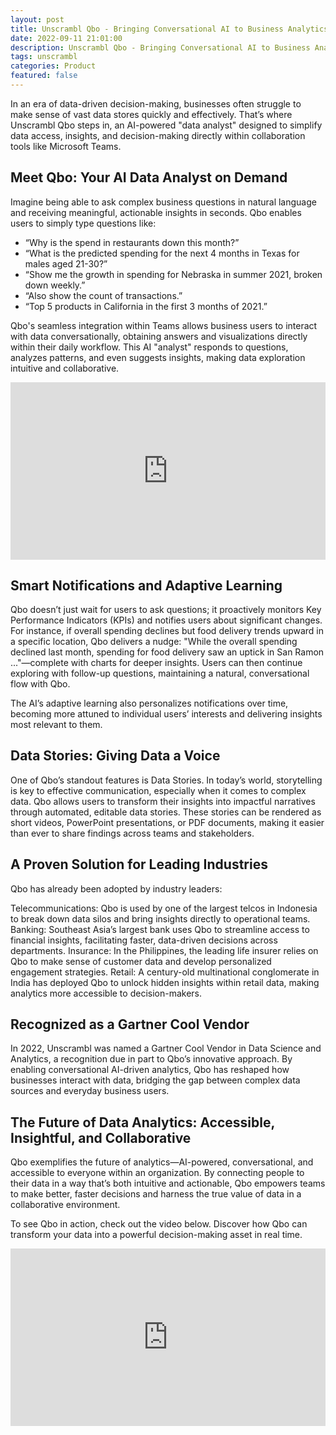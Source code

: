 ```yaml
---
layout: post
title: Unscrambl Qbo - Bringing Conversational AI to Business Analytics
date: 2022-09-11 21:01:00
description: Unscrambl Qbo - Bringing Conversational AI to Business Analytics
tags: unscrambl
categories: Product
featured: false
---
```


In an era of data-driven decision-making, businesses often struggle to make sense of vast data stores quickly and effectively. That’s where Unscrambl Qbo steps in, an AI-powered "data analyst" designed to simplify data access, insights, and decision-making directly within collaboration tools like Microsoft Teams.

## Meet Qbo: Your AI Data Analyst on Demand

Imagine being able to ask complex business questions in natural language and receiving meaningful, actionable insights in seconds. Qbo enables users to simply type questions like:

- “Why is the spend in restaurants down this month?”
- “What is the predicted spending for the next 4 months in Texas for males aged 21-30?”
- “Show me the growth in spending for Nebraska in summer 2021, broken down weekly.”
- “Also show the count of transactions.”
- “Top 5 products in California in the first 3 months of 2021.”

Qbo's seamless integration within Teams allows business users to interact with data conversationally, obtaining answers and visualizations directly within their daily workflow. This AI "analyst" responds to questions, analyzes patterns, and even suggests insights, making data exploration intuitive and collaborative.

<div style="position: relative; width: 100%; padding-bottom: 56.25%; height: 0; margin: 1em 0;">
  <iframe
    style="position: absolute; top: 0; left:0; width: 100%; height: 100%"
    width="560"
    height="315"
    src="https://www.youtube.com/embed/PL7WcDxJ78I"
    title="YouTube video player"
    frameborder="0"
    allow="accelerometer; autoplay; clipboard-write; encrypted-media; gyroscope; picture-in-picture; web-share"
    allowfullscreen
  ></iframe>
</div>

## Smart Notifications and Adaptive Learning

Qbo doesn’t just wait for users to ask questions; it proactively monitors Key Performance Indicators (KPIs) and notifies users about significant changes. For instance, if overall spending declines but food delivery trends upward in a specific location, Qbo delivers a nudge: "While the overall spending declined last month, spending for food delivery saw an uptick in San Ramon ..."—complete with charts for deeper insights. Users can then continue exploring with follow-up questions, maintaining a natural, conversational flow with Qbo.

The AI’s adaptive learning also personalizes notifications over time, becoming more attuned to individual users’ interests and delivering insights most relevant to them.

## Data Stories: Giving Data a Voice
One of Qbo’s standout features is Data Stories. In today’s world, storytelling is key to effective communication, especially when it comes to complex data. Qbo allows users to transform their insights into impactful narratives through automated, editable data stories. These stories can be rendered as short videos, PowerPoint presentations, or PDF documents, making it easier than ever to share findings across teams and stakeholders.

## A Proven Solution for Leading Industries

Qbo has already been adopted by industry leaders:

Telecommunications: Qbo is used by one of the largest telcos in Indonesia to break down data silos and bring insights directly to operational teams.
Banking: Southeast Asia’s largest bank uses Qbo to streamline access to financial insights, facilitating faster, data-driven decisions across departments.
Insurance: In the Philippines, the leading life insurer relies on Qbo to make sense of customer data and develop personalized engagement strategies.
Retail: A century-old multinational conglomerate in India has deployed Qbo to unlock hidden insights within retail data, making analytics more accessible to decision-makers.

## Recognized as a Gartner Cool Vendor

In 2022, Unscrambl was named a Gartner Cool Vendor in Data Science and Analytics, a recognition due in part to Qbo’s innovative approach. By enabling conversational AI-driven analytics, Qbo has reshaped how businesses interact with data, bridging the gap between complex data sources and everyday business users.

## The Future of Data Analytics: Accessible, Insightful, and Collaborative

Qbo exemplifies the future of analytics—AI-powered, conversational, and accessible to everyone within an organization. By connecting people to their data in a way that’s both intuitive and actionable, Qbo empowers teams to make better, faster decisions and harness the true value of data in a collaborative environment.

To see Qbo in action, check out the video below. Discover how Qbo can transform your data into a powerful decision-making asset in real time.

<div style="position: relative; width: 100%; padding-bottom: 56.25%; height: 0; margin: 1em 0;">
  <iframe
    style="position: absolute; top: 0; left:0; width: 100%; height: 100%"
    width="560"
    height="315"
    src="https://www.youtube.com/embed/E0OYVMwEiD4"
    title="YouTube video player"
    frameborder="0"
    allow="accelerometer; autoplay; clipboard-write; encrypted-media; gyroscope; picture-in-picture; web-share"
    allowfullscreen
  ></iframe>
</div>